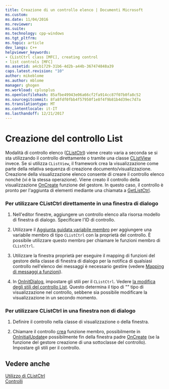 ```yaml
---
title: Creazione di un controllo elenco | Documenti Microsoft
ms.custom: 
ms.date: 11/04/2016
ms.reviewer: 
ms.suite: 
ms.technology: cpp-windows
ms.tgt_pltfrm: 
ms.topic: article
dev_langs: C++
helpviewer_keywords:
- CListCtrl class [MFC], creating control
- list controls [MFC]
ms.assetid: a4cb1729-31b6-4d2b-a44b-367474848a39
caps.latest.revision: "10"
author: mikeblome
ms.author: mblome
manager: ghogen
ms.workload: cplusplus
ms.openlocfilehash: 85afbe49943e06a66cf2fa914cc87f07b0fa8c52
ms.sourcegitcommit: 8fa8fdf0fbb4f57950f1e8f4f9b81b4d39ec7d7a
ms.translationtype: MT
ms.contentlocale: it-IT
ms.lasthandoff: 12/21/2017
---
```

# <a name="creating-the-list-control"></a>Creazione del controllo List
Modalità di controllo elenco ([CListCtrl](../mfc/reference/clistctrl-class.md)) viene creato varia a seconda se si sta utilizzando il controllo direttamente o tramite una classe [CListView](../mfc/reference/clistview-class.md) invece. Se si utilizza `CListView`, il framework crea la visualizzazione come parte della relativa sequenza di creazione documento/visualizzazione. Creazione della visualizzazione elenco consente di creare il controllo elenco nonché (vi è la stessa operazione). Viene creato il controllo della visualizzazione [OnCreate](../mfc/reference/cwnd-class.md#oncreate) funzione del gestore. In questo caso, il controllo è pronto per l'aggiunta di elementi mediante una chiamata a [GetListCtrl](../mfc/reference/clistview-class.md#getlistctrl).  
  
### <a name="to-use-clistctrl-directly-in-a-dialog-box"></a>Per utilizzare CListCtrl direttamente in una finestra di dialogo  
  
1.  Nell'editor finestre, aggiungere un controllo elenco alla risorsa modello di finestra di dialogo. Specificare l'ID di controllo.  
  
2.  Utilizzare il [Aggiunta guidata variabile membro](../ide/adding-a-member-variable-visual-cpp.md) per aggiungere una variabile membro di tipo `CListCtrl` con la proprietà del controllo. È possibile utilizzare questo membro per chiamare le funzioni membro di `CListCtrl`.  
  
3.  Utilizzare la finestra proprietà per eseguire il mapping di funzioni del gestore della classe di finestra di dialogo per la notifica di qualsiasi controllo nell'elenco dei messaggi è necessario gestire (vedere [Mapping di messaggi a funzioni](../mfc/reference/mapping-messages-to-functions.md)).  
  
4.  In [OnInitDialog](../mfc/reference/cdialog-class.md#oninitdialog), impostare gli stili per il `CListCtrl`. Vedere [la modifica degli stili del controllo List](../mfc/changing-list-control-styles.md). Questo determina il tipo di "" tipo di visualizzazione nel controllo, sebbene sia possibile modificare la visualizzazione in un secondo momento.  
  
### <a name="to-use-clistctrl-in-a-nondialog-window"></a>Per utilizzare CListCtrl in una finestra non di dialogo  
  
1.  Definire il controllo nella classe di visualizzazione o della finestra.  
  
2.  Chiamare il controllo [crea](../mfc/reference/clistctrl-class.md#create) funzione membro, possibilmente in [OnInitialUpdate](../mfc/reference/cview-class.md#oninitialupdate)e possibilmente fin della finestra padre [OnCreate](../mfc/reference/cwnd-class.md#oncreate) (se la funzione del gestore creazione di una sottoclasse del controllo). Impostare gli stili per il controllo.  
  
## <a name="see-also"></a>Vedere anche  
 [Utilizzo di CListCtrl](../mfc/using-clistctrl.md)   
 [Controlli](../mfc/controls-mfc.md)

